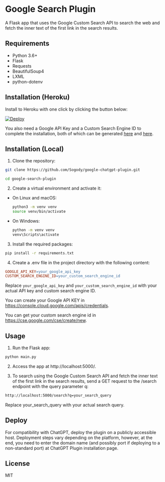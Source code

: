 # Google Search Plugin

A Flask app that uses the Google Custom Search API to search the web and fetch the inner text of the first link in the search results.

## Requirements

- Python 3.6+
- Flask
- Requests
- BeautifulSoup4
- LXML
- python-dotenv

## Installation (Heroku)

Install to Heroku with one click by clicking the button below: 

[![Deploy](https://www.herokucdn.com/deploy/button.svg)](https://heroku.com/deploy?template=https://github.com/Sogody/google-chatgpt-plugin)

You also need a Google API Key and a Custom Search Engine ID to complete the installation, both of which can be generated [here](https://console.cloud.google.com/apis/credentials) and [here](https://cse.google.com/cse/create/new).

## Installation (Local)

1. Clone the repository:

```bash
git clone https://github.com/Sogody/google-chatgpt-plugin.git

cd google-search-plugin
```

2. Create a virtual environment and activate it:

- On Linux and macOS:

  ```bash
  python3 -m venv venv
  source venv/bin/activate
  ```

- On Windows:

  ```bash
  python -m venv venv
  venv\Scripts\activate
  ```

3. Install the required packages:

```bash
pip install -r requirements.txt
```

4. Create a .env file in the project directory with the following content:

```makefile
GOOGLE_API_KEY=your_google_api_key
CUSTOM_SEARCH_ENGINE_ID=your_custom_search_engine_id
```

Replace `your_google_api_key` and `your_custom_search_engine_id` with your actual API key and custom search engine ID.

You can create your Google API KEY in https://console.cloud.google.com/apis/credentials.

You can get your custom search engine id in https://cse.google.com/cse/create/new.

## Usage

1. Run the Flask app:

```bash
python main.py
```

2. Access the app at http://localhost:5000/.

3. To search using the Google Custom Search API and fetch the inner text of the first link in the search results, send a GET request to the /search endpoint with the query parameter q:

```bash
http://localhost:5000/search?q=your_search_query
```

Replace your_search_query with your actual search query.

## Deploy

For compatibility with ChatGPT, deploy the plugin on a publicly accessible host. Deployment steps vary depending on the platform, however, at the end, you need to enter the domain name (and possibly port if deploying to a non-standard port) at ChatGPT Plugin installation page.

## License
MIT
